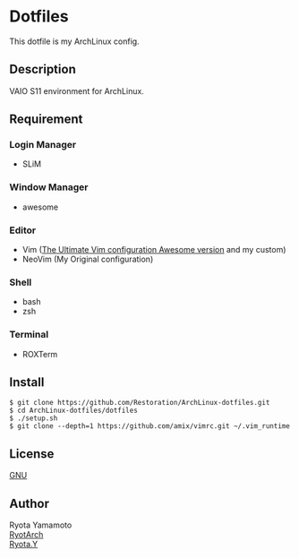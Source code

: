 # Dotfiles

This dotfile is my ArchLinux config.

## Description

VAIO S11 environment for ArchLinux.

## Requirement

### Login Manager
* SLiM

### Window Manager
* awesome

### Editor
* Vim ([The Ultimate Vim configuration Awesome version](https://github.com/amix/vimrc) and my custom)
* NeoVim (My Original configuration)

### Shell
* bash
* zsh

### Terminal
* ROXTerm

## Install
```
$ git clone https://github.com/Restoration/ArchLinux-dotfiles.git
$ cd ArchLinux-dotfiles/dotfiles
$ ./setup.sh
$ git clone --depth=1 https://github.com/amix/vimrc.git ~/.vim_runtime
```

## License

[GNU](https://github.com/Restoration/ArchLinux-dotfiles/blob/master/LICENSE)

## Author

Ryota Yamamoto  
[RyotArch](https://github.com/Restoration)  
[Ryota.Y](http://developer-ryota.com)  
